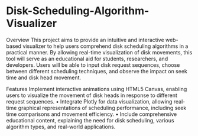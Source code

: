 # Disk-Scheduling-Algorithm-Visualizer
Overview
This project aims to provide an intuitive and interactive web-based visualizer to help users comprehend disk scheduling algorithms in a practical manner. By allowing real-time visualization of disk movements, this tool will serve as an educational aid for students, researchers, and developers. Users will be able to input disk request sequences, choose between different scheduling techniques, and observe the impact on seek time and disk head movement.

Features
Implement interactive animations using HTML5 Canvas, enabling users to visualize the movement of disk heads in response to different request sequences. • Integrate Plotly for data visualization, allowing real-time graphical representations of scheduling performance, including seek time comparisons and movement efficiency. • Include comprehensive educational content, explaining the need for disk scheduling, various algorithm types, and real-world applications.

